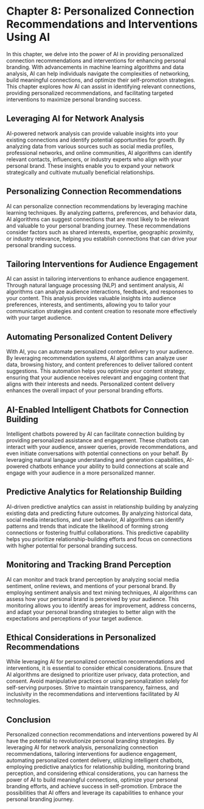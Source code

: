 Chapter 8: Personalized Connection Recommendations and Interventions Using AI
=============================================================================

In this chapter, we delve into the power of AI in providing personalized connection recommendations and interventions for enhancing personal branding. With advancements in machine learning algorithms and data analysis, AI can help individuals navigate the complexities of networking, build meaningful connections, and optimize their self-promotion strategies. This chapter explores how AI can assist in identifying relevant connections, providing personalized recommendations, and facilitating targeted interventions to maximize personal branding success.

Leveraging AI for Network Analysis
----------------------------------

AI-powered network analysis can provide valuable insights into your existing connections and identify potential opportunities for growth. By analyzing data from various sources such as social media profiles, professional networks, and online communities, AI algorithms can identify relevant contacts, influencers, or industry experts who align with your personal brand. These insights enable you to expand your network strategically and cultivate mutually beneficial relationships.

Personalizing Connection Recommendations
----------------------------------------

AI can personalize connection recommendations by leveraging machine learning techniques. By analyzing patterns, preferences, and behavior data, AI algorithms can suggest connections that are most likely to be relevant and valuable to your personal branding journey. These recommendations consider factors such as shared interests, expertise, geographic proximity, or industry relevance, helping you establish connections that can drive your personal branding success.

Tailoring Interventions for Audience Engagement
-----------------------------------------------

AI can assist in tailoring interventions to enhance audience engagement. Through natural language processing (NLP) and sentiment analysis, AI algorithms can analyze audience interactions, feedback, and responses to your content. This analysis provides valuable insights into audience preferences, interests, and sentiments, allowing you to tailor your communication strategies and content creation to resonate more effectively with your target audience.

Automating Personalized Content Delivery
----------------------------------------

With AI, you can automate personalized content delivery to your audience. By leveraging recommendation systems, AI algorithms can analyze user data, browsing history, and content preferences to deliver tailored content suggestions. This automation helps you optimize your content strategy, ensuring that your audience receives relevant and engaging content that aligns with their interests and needs. Personalized content delivery enhances the overall impact of your personal branding efforts.

AI-Enabled Intelligent Chatbots for Connection Building
-------------------------------------------------------

Intelligent chatbots powered by AI can facilitate connection building by providing personalized assistance and engagement. These chatbots can interact with your audience, answer queries, provide recommendations, and even initiate conversations with potential connections on your behalf. By leveraging natural language understanding and generation capabilities, AI-powered chatbots enhance your ability to build connections at scale and engage with your audience in a more personalized manner.

Predictive Analytics for Relationship Building
----------------------------------------------

AI-driven predictive analytics can assist in relationship building by analyzing existing data and predicting future outcomes. By analyzing historical data, social media interactions, and user behavior, AI algorithms can identify patterns and trends that indicate the likelihood of forming strong connections or fostering fruitful collaborations. This predictive capability helps you prioritize relationship-building efforts and focus on connections with higher potential for personal branding success.

Monitoring and Tracking Brand Perception
----------------------------------------

AI can monitor and track brand perception by analyzing social media sentiment, online reviews, and mentions of your personal brand. By employing sentiment analysis and text mining techniques, AI algorithms can assess how your personal brand is perceived by your audience. This monitoring allows you to identify areas for improvement, address concerns, and adapt your personal branding strategies to better align with the expectations and perceptions of your target audience.

Ethical Considerations in Personalized Recommendations
------------------------------------------------------

While leveraging AI for personalized connection recommendations and interventions, it is essential to consider ethical considerations. Ensure that AI algorithms are designed to prioritize user privacy, data protection, and consent. Avoid manipulative practices or using personalization solely for self-serving purposes. Strive to maintain transparency, fairness, and inclusivity in the recommendations and interventions facilitated by AI technologies.

Conclusion
----------

Personalized connection recommendations and interventions powered by AI have the potential to revolutionize personal branding strategies. By leveraging AI for network analysis, personalizing connection recommendations, tailoring interventions for audience engagement, automating personalized content delivery, utilizing intelligent chatbots, employing predictive analytics for relationship building, monitoring brand perception, and considering ethical considerations, you can harness the power of AI to build meaningful connections, optimize your personal branding efforts, and achieve success in self-promotion. Embrace the possibilities that AI offers and leverage its capabilities to enhance your personal branding journey.

